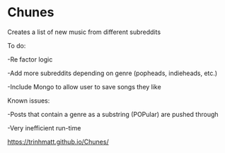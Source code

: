 # Chunes

Creates a list of new music from different subreddits

To do:

-Re factor logic

-Add more subreddits depending on genre (popheads, indieheads, etc.)

-Include Mongo to allow user to save songs they like


Known issues:

-Posts that contain a genre as a substring (POPular) are pushed through

-Very inefficient run-time 


https://trinhmatt.github.io/Chunes/
